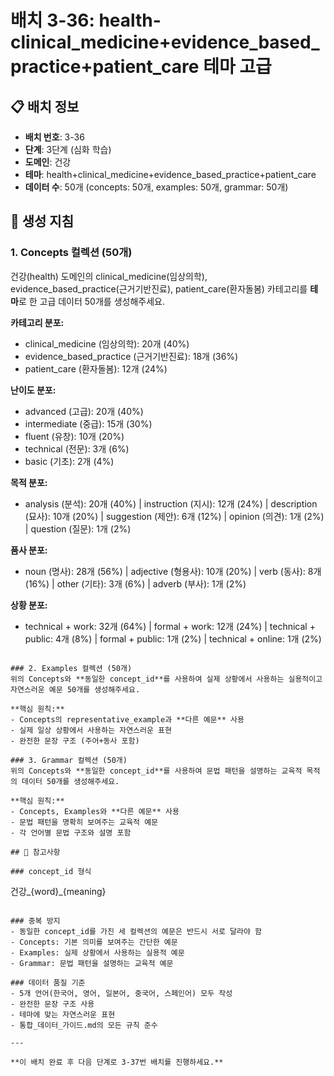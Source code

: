 # 배치 3-36: health-clinical_medicine+evidence_based_practice+patient_care 테마 고급

## 📋 배치 정보
- **배치 번호**: 3-36
- **단계**: 3단계 (심화 학습)
- **도메인**: 건강
- **테마**: health+clinical_medicine+evidence_based_practice+patient_care
- **데이터 수**: 50개 (concepts: 50개, examples: 50개, grammar: 50개)

## 🎯 생성 지침

### 1. Concepts 컬렉션 (50개)
건강(health) 도메인의 clinical_medicine(임상의학), evidence_based_practice(근거기반진료), patient_care(환자돌봄) 카테고리를 **테마**로 한 고급 데이터 50개를 생성해주세요.

**카테고리 분포:**
- clinical_medicine (임상의학): 20개 (40%)
- evidence_based_practice (근거기반진료): 18개 (36%)
- patient_care (환자돌봄): 12개 (24%)

**난이도 분포:**
- advanced (고급): 20개 (40%)
- intermediate (중급): 15개 (30%)
- fluent (유창): 10개 (20%)
- technical (전문): 3개 (6%)
- basic (기초): 2개 (4%)

**목적 분포:**
- analysis (분석): 20개 (40%) | instruction (지시): 12개 (24%) | description (묘사): 10개 (20%) | suggestion (제안): 6개 (12%) | opinion (의견): 1개 (2%) | question (질문): 1개 (2%)

**품사 분포:**
- noun (명사): 28개 (56%) | adjective (형용사): 10개 (20%) | verb (동사): 8개 (16%) | other (기타): 3개 (6%) | adverb (부사): 1개 (2%)

**상황 분포:**
- technical + work: 32개 (64%) | formal + work: 12개 (24%) | technical + public: 4개 (8%) | formal + public: 1개 (2%) | technical + online: 1개 (2%)

```

### 2. Examples 컬렉션 (50개)
위의 Concepts와 **동일한 concept_id**를 사용하여 실제 상황에서 사용하는 실용적이고 자연스러운 예문 50개를 생성해주세요.

**핵심 원칙:**
- Concepts의 representative_example과 **다른 예문** 사용
- 실제 일상 상황에서 사용하는 자연스러운 표현
- 완전한 문장 구조 (주어+동사 포함)

### 3. Grammar 컬렉션 (50개)
위의 Concepts와 **동일한 concept_id**를 사용하여 문법 패턴을 설명하는 교육적 목적의 데이터 50개를 생성해주세요.

**핵심 원칙:**
- Concepts, Examples와 **다른 예문** 사용
- 문법 패턴을 명확히 보여주는 교육적 예문
- 각 언어별 문법 구조와 설명 포함

## 📝 참고사항

### concept_id 형식
```
건강_{word}_{meaning}
```

### 중복 방지
- 동일한 concept_id를 가진 세 컬렉션의 예문은 반드시 서로 달라야 함
- Concepts: 기본 의미를 보여주는 간단한 예문
- Examples: 실제 상황에서 사용하는 실용적 예문  
- Grammar: 문법 패턴을 설명하는 교육적 예문

### 데이터 품질 기준
- 5개 언어(한국어, 영어, 일본어, 중국어, 스페인어) 모두 작성
- 완전한 문장 구조 사용
- 테마에 맞는 자연스러운 표현
- 통합_데이터_가이드.md의 모든 규칙 준수

---

**이 배치 완료 후 다음 단계로 3-37번 배치를 진행하세요.**